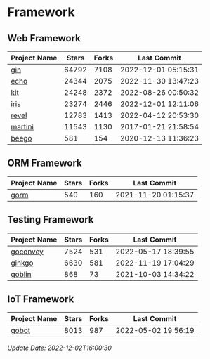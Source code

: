 # Framework

## Web Framework
| Project Name | Stars | Forks | Last Commit |
| ------------ | ----- | ----- | ----------- |
| [gin](https://github.com/gin-gonic/gin) | 64792 | 7108 | 2022-12-01 05:15:31 |
| [echo](https://github.com/labstack/echo) | 24344 | 2075 | 2022-11-30 13:47:23 |
| [kit](https://github.com/go-kit/kit) | 24248 | 2372 | 2022-08-26 00:50:32 |
| [iris](https://github.com/kataras/iris) | 23274 | 2446 | 2022-12-01 12:11:06 |
| [revel](https://github.com/revel/revel) | 12783 | 1413 | 2022-04-12 20:53:30 |
| [martini](https://github.com/go-martini/martini) | 11543 | 1130 | 2017-01-21 21:58:54 |
| [beego](https://github.com/astaxie/beego) | 581 | 154 | 2020-12-13 11:36:23 |

## ORM Framework
| Project Name | Stars | Forks | Last Commit |
| ------------ | ----- | ----- | ----------- |
| [gorm](https://github.com/jinzhu/gorm) | 540 | 160 | 2021-11-20 01:15:37 |

## Testing Framework
| Project Name | Stars | Forks | Last Commit |
| ------------ | ----- | ----- | ----------- |
| [goconvey](https://github.com/smartystreets/goconvey) | 7524 | 531 | 2022-05-17 18:39:55 |
| [ginkgo](https://github.com/onsi/ginkgo) | 6630 | 581 | 2022-11-19 17:04:29 |
| [goblin](https://github.com/franela/goblin) | 868 | 73 | 2021-10-03 14:34:22 |

## IoT Framework
| Project Name | Stars | Forks | Last Commit |
| ------------ | ----- | ----- | ----------- |
| [gobot](https://github.com/hybridgroup/gobot) | 8013 | 987 | 2022-05-02 19:56:19 |

*Update Date: 2022-12-02T16:00:30*